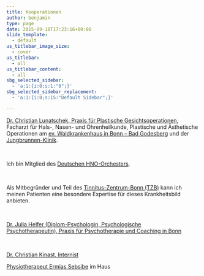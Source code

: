 ```yaml
---
title: Kooperationen
author: benjamin
type: page
date: 2015-09-18T17:23:16+00:00
slide_template:
  - default
us_titlebar_image_size:
  - cover
us_titlebar:
  - all
us_titlebar_content:
  - all
sbg_selected_sidebar:
  - 'a:1:{i:0;s:1:"0";}'
sbg_selected_sidebar_replacement:
  - 'a:1:{i:0;s:15:"Default Sidebar";}'

---
```

<a href="http://www.lunatschek.de" target="_blank" rel="noopener">Dr. Christian Lunatschek, Praxis für Plastische Gesichtsoperationen</a>, Facharzt für Hals-, Nasen- und Ohrenheilkunde, Plastische und Ästhetische Operationen am <a href="https://www.wagner-hno.de/www.evangelische-kliniken-bonn.de/de/leistungen/fachabteilungen-a-fachbereiche/hals-nasen-ohrenheilkunde" target="_blank" rel="noopener">ev. Waldkrankenhaus in Bonn – Bad Godesberg</a> und der <a title="Jungbrunneklinik" href="http://www.jungbrunnenklinik.de" target="_blank" rel="noopener">Jungbrunnen-Klinik</a>.

&nbsp;

Ich bin Mitglied des <a title="homepage des HNO-Orchesters" href="http://www.hnomusik.org" target="_blank" rel="noopener">Deutschen HNO-Orchesters</a>.

&nbsp;

Als Mitbegründer und Teil des <a title="Homepage des TZB" href="http://www.tinnitus-zentrum-bonn.de" target="_blank" rel="noopener">Tinnitus-Zentrum-Bonn (TZB)</a> kann ich meinen Patienten eine besondere Expertise für dieses Krankheitsbild anbieten.

&nbsp;

<a title="Dr. Julia Helfer, Diplom-Psychologin" href="http://www.praxis-drhelfer.de/" target="_blank" rel="noopener">Dr. Julia Helfer (Diplom-Psychologin, Psychologische Psychotherapeutin), Praxis für Psychotherapie und Coaching in Bonn</a>

&nbsp;

<a href="http://www.doc-kinast.de" target="_blank" rel="noopener">Dr. Christian Kinast, Internist</a>

<a href="http://www.physiotherapie-am-theaterplatz.de" target="_blank" rel="noopener">Physiotherapeut Ermias Sebsibe</a> im Haus